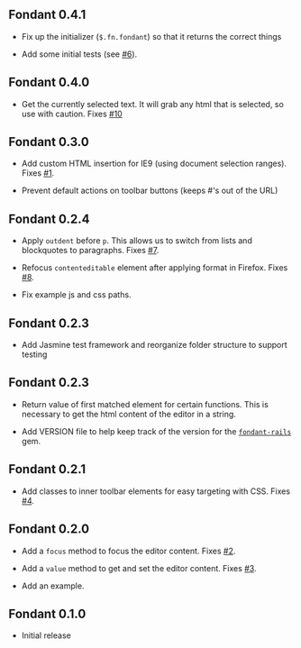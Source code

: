 ## Fondant 0.4.1 ##

* Fix up the initializer (`$.fn.fondant`) so that it returns the correct things

* Add some initial tests (see [#6](https://github.com/ovenbits-ingredients/fondant/issues/6)).

## Fondant 0.4.0 ##

* Get the currently selected text. It will grab any html that is selected, so
  use with caution.
  Fixes [#10](https://github.com/ovenbits-ingredients/fondant/issues/10)

## Fondant 0.3.0 ##

* Add custom HTML insertion for IE9 (using document selection ranges).
  Fixes [#1](https://github.com/ovenbits-ingredients/fondant/issues/1).

* Prevent default actions on toolbar buttons (keeps #'s out of the URL)


## Fondant 0.2.4 ##

* Apply `outdent` before `p`. This allows us to switch from lists and
  blockquotes to paragraphs.
  Fixes [#7](https://github.com/ovenbits-ingredients/fondant/issues/7).

* Refocus `contenteditable` element after applying format in Firefox.
  Fixes [#8](https://github.com/ovenbits-ingredients/fondant/issues/8).

* Fix example js and css paths.


## Fondant 0.2.3 ##

* Add Jasmine test framework and reorganize folder structure to support testing


## Fondant 0.2.3 ##

* Return value of first matched element for certain functions. This is
  necessary to get the html content of the editor in a string.

* Add VERSION file to help keep track of the version for the
  [`fondant-rails`][fr] gem.

  [fr]: https://github.com/ovenbits-ingredients/fondant-rails


## Fondant 0.2.1 ##

* Add classes to inner toolbar elements for easy targeting with CSS.
  Fixes [#4](https://github.com/ovenbits-ingredients/fondant/issues/4).

## Fondant 0.2.0 ##

* Add a `focus` method to focus the editor content.
  Fixes [#2](https://github.com/ovenbits-ingredients/fondant/issues/2).

* Add a `value` method to get and set the editor content.
  Fixes [#3](https://github.com/ovenbits-ingredients/fondant/issues/3).

* Add an example.


## Fondant 0.1.0 ##

* Initial release

